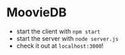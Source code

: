 # MoovieDB
- start the client with `npm start`
- start the server with `node server.js`
- check it out at `localhost:3000`!
